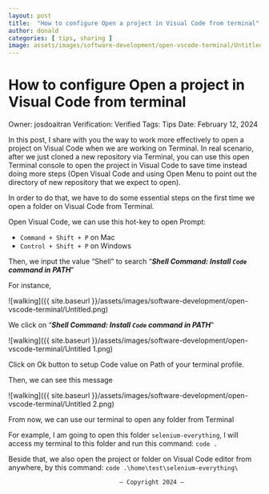 ```yaml
---
layout: post
title:  "How to configure Open a project in Visual Code from terminal"
author: donald
categories: [ tips, sharing ]
image: assets/images/software-development/open-vscode-terminal/Untitled.png
---
```

# How to configure Open a project in Visual Code from terminal

Owner: josdoaitran
Verification: Verified
Tags: Tips
Date: February 12, 2024

In this post, I share with you the way to work more effectively to open a project on Visual Code when we are working on Terminal.
In real scenario, after we just cloned a new repository via Terminal, you can use this open Terminal console to open the project in Visual Code to save time instead doing more steps (Open Visual Code and using Open Menu to point out the directory of new repository that we expect to open).

In order to do that, we have to do some essential steps on the first time we open a folder on Visual Code from Terminal.

Open Visual Code, we can use this hot-key to open Prompt: 

- `Command + Shift + P` on Mac
- `Control + Shift + P` on Windows

Then, we input the value “Shell” to search “***Shell Command: Install `Code` command in PATH***”

For instance,

![walking]({{ site.baseurl }}/assets/images/software-development/open-vscode-terminal/Untitled.png)

We click on “***Shell Command: Install `Code` command in PATH***”

![walking]({{ site.baseurl }}/assets/images/software-development/open-vscode-terminal/Untitled 1.png)

Click on Ok button to setup Code value on Path of your terminal profile.

Then, we can see this message

![walking]({{ site.baseurl }}/assets/images/software-development/open-vscode-terminal/Untitled 2.png)

From now, we can use our terminal to open any folder from Terminal

For example, I am going to open this folder `selenium-everything`, I will access my terminal to this folder and run this command:
`code .`

Beside that, we also open the project or folder on Visual Code editor from anywhere, by this command:
`code .\home\test\selenium-everything\`

                                   — Copyright 2024 — 
